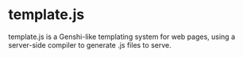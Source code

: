 template.js
===========

template.js is a Genshi-like templating system for web pages, using a server-side compiler to generate .js files to serve.